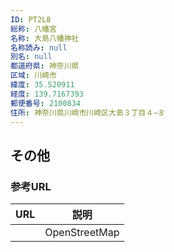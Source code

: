 ```yaml
---
ID: PT2L8
総称: 八幡宮
名称: 大島八幡神社
名称読み: null
別名: null
都道府県: 神奈川県
区域: 川崎市
緯度: 35.520911
経度: 139.7167393
郵便番号: 2100834
住所: 神奈川県川崎市川崎区大島３丁目４−８
---
```


## その他

### 参考URL

| URL | 説明          |
| --- | ------------- |
|     | OpenStreetMap |
